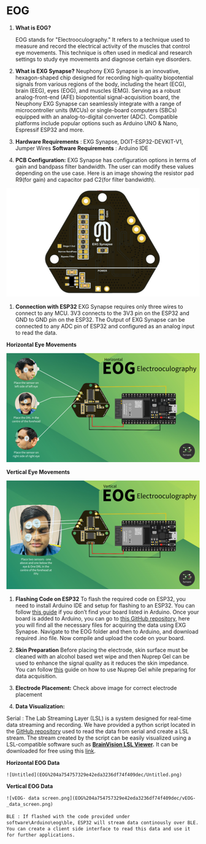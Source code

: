 # EOG

1. **What is EOG?**
    
    EOG stands for "Electrooculography." It refers to a technique used to measure and record the electrical activity of the muscles that control eye movements. This technique is often used in medical and research settings to study eye movements and diagnose certain eye disorders.
    
2. **What is EXG Synapse?**
Neuphony EXG Synapse is an innovative, hexagon-shaped chip designed for recording high-quality biopotential signals from various regions of the body, including the heart (ECG), brain (EEG), eyes (EOG), and muscles (EMG). Serving as a robust analog-front-end (AFE) biopotential signal-acquisition board, the Neuphony EXG Synapse can seamlessly integrate with a range of microcontroller units (MCUs) or single-board computers (SBCs) equipped with an analog-to-digital converter (ADC). Compatible platforms include popular options such as Arduino UNO & Nano, Espressif ESP32 and more.

3. **Hardware Requirements** : EXG Synapse, DOIT-ESP32-DEVKIT-V1, Jumper Wires
**Software Requirements** : Arduino IDE

4. **PCB Configuration:**
EXG Synapse has configuration options in terms of gain and bandpass filter bandwidth. The user can modify these values depending on the use case. Here is an image showing the resistor pad R9(for gain) and capacitor pad C2(for filter bandwidth).

![Untitled](Untitled.png)

1. **Connection with ESP32**
EXG Synapse requires only three wires to connect to any MCU. 3V3 connects to the 3V3 pin on the ESP32 and GND to GND pin on the ESP32. The Output of EXG Synapse can be connected to any ADC pin of ESP32 and configured as an analog input to read the data. 

**Horizontal Eye Movements**

![hEOG.png](EOG%204a754757329e42eda3236df74f409dec/hEOG.png)

**Vertical Eye Movements**

![vEOG.png](EOG%204a754757329e42eda3236df74f409dec/vEOG.png)

1. **Flashing Code on ESP32**
To flash the required code on ESP32, you need to install Arduino IDE and setup for flashing to an ESP32. You can follow [this guide](https://espressif-docs.readthedocs-hosted.com/projects/arduino-esp32/en/latest/installing.html) if you don’t find your board listed in Arduino. Once your board is added to Arduino, you can go to [this GitHub repository](https://github.com/Neuphony/EXG-Synapse), here you will find all the necessary files for acquiring the data using EXG Synapse.
Navigate to the EOG folder and then to Arduino, and download required .ino file. Now compile and upload the code on your board.

2. **Skin Preparation**
Before placing the electrode, skin surface must be cleaned with an alcohol based wet wipe and then Nuprep Gel can be used to enhance the signal quality as it reduces the skin impedance. You can follow [this](https://www.youtube.com/watch?v=qQSClWIYUwM) guide on how to use Nuprep Gel while preparing for data acquisition.
    
    
3. **Electrode Placement:**
Check above image for correct electrode placement

1. **Data Visualization:**

Serial : The Lab Streaming Layer (LSL) is a system designed for real-time data streaming and recording. We have provided a python script located in the [GitHub repository](https://github.com/Neuphony/EXG-Synapse) used to read the data from serial and create a LSL stream. The stream created by the script can be easily visualized using a LSL-compatible software such as **[BrainVision LSL Viewer](https://pressrelease.brainproducts.com/lsl-viewer/).** It can be downloaded for free using this [link](https://www.brainproducts.com/downloads/more-software/#utilities).

**Horizontal EOG Data**
    
    ![Untitled](EOG%204a754757329e42eda3236df74f409dec/Untitled.png)
    
**Vertical EOG Data**
    
    ![vEOG- data screen.png](EOG%204a754757329e42eda3236df74f409dec/vEOG-_data_screen.png)
    
    BLE : If flashed with the code provided under software\Arduino\eog\ble, ESP32 will stream data continously over BLE. You can create a client side interface to read this data and use it for further applications.
